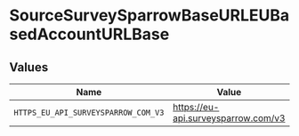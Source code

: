 # SourceSurveySparrowBaseURLEUBasedAccountURLBase


## Values

| Name                                | Value                               |
| ----------------------------------- | ----------------------------------- |
| `HTTPS_EU_API_SURVEYSPARROW_COM_V3` | https://eu-api.surveysparrow.com/v3 |